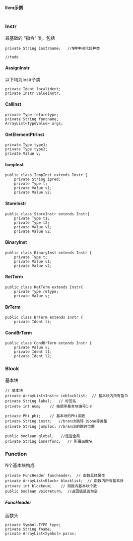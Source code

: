 

#### llvm示例

```

```





### Instr

最基础的 “指令” 类，包括

```
private String instrname;   //N种中间代码种类

//todo
```

#### AssignInstr

以下均为Instr子类

```
private Ident localident;
private Instr valueinstr;
```

#### CallInst

```
private Type returntype;
private String funcname;
ArrayList<TypeValue> args;
```

#### GetElementPtrInst

```
private Type type1;
private Type type2;
private Value v;
```

#### IcmpInst

```
public class IcmpInst extends Instr {
    private String ipred;
    private Type t;
    private Value v1;
    private Value v2;
```

#### StoreInstr

```
public class StoreInstr extends Instr{
    private Type t1;
    private Type t2;
    private Value v1;
    private Value v2;
```

#### BinaryInst

```
public class BinaryInst extends Instr {
    private Type t;
    private Value v1;
    private Value v2;
```



#### RetTerm

```
public class RetTerm extends Instr{
    private Type retype;
    private Value v;
```

#### BrTerm

```
public class BrTerm extends Instr {
    private Ident li;
```

#### CondBrTerm

```
public class CondBrTerm extends Instr {
    private Value v;
    private Ident l1;
    private Ident l2;
```



### Block

基本块

```
// 基本块
private ArrayList<Instr> inblocklist;  // 基本块内所有指令
private String label;   // 标签名
private int num;    // 按顺序基本块编号1-n

private Phi phi;    // 基本块的Phi函数
private String instr;   //branch跳转 的bne等类型
private String jumploc; //branch的跳转位置

public boolean global;   //是否全局
private String innerfunc;   // 所属函数名
```



### Function

N个基本块构成

```
private FuncHeader funcheader;  // 函数具体属性
private ArrayList<Block> blocklist;  // 函数内所有基本块
private int blocknum;    // 函数内基本块个数
public boolean voidreturn;  //返回值是否为空
```



##### FuncHeader

函数头

```
private Symbol.TYPE type;
private String fname;
private ArrayList<Symbol> paras;
```

